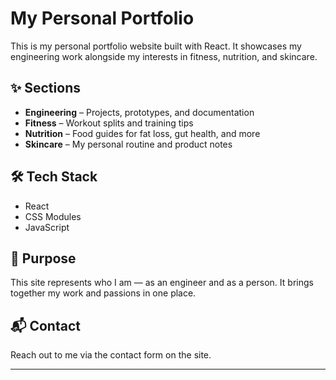 # My Personal Portfolio

This is my personal portfolio website built with React. It showcases my engineering work alongside my interests in fitness, nutrition, and skincare.

## ✨ Sections

- **Engineering** – Projects, prototypes, and documentation
- **Fitness** – Workout splits and training tips
- **Nutrition** – Food guides for fat loss, gut health, and more
- **Skincare** – My personal routine and product notes

## 🛠️ Tech Stack

- React  
- CSS Modules  
- JavaScript  

## 📌 Purpose

This site represents who I am — as an engineer and as a person. It brings together my work and passions in one place.

## 📬 Contact

Reach out to me via the contact form on the site.

---
